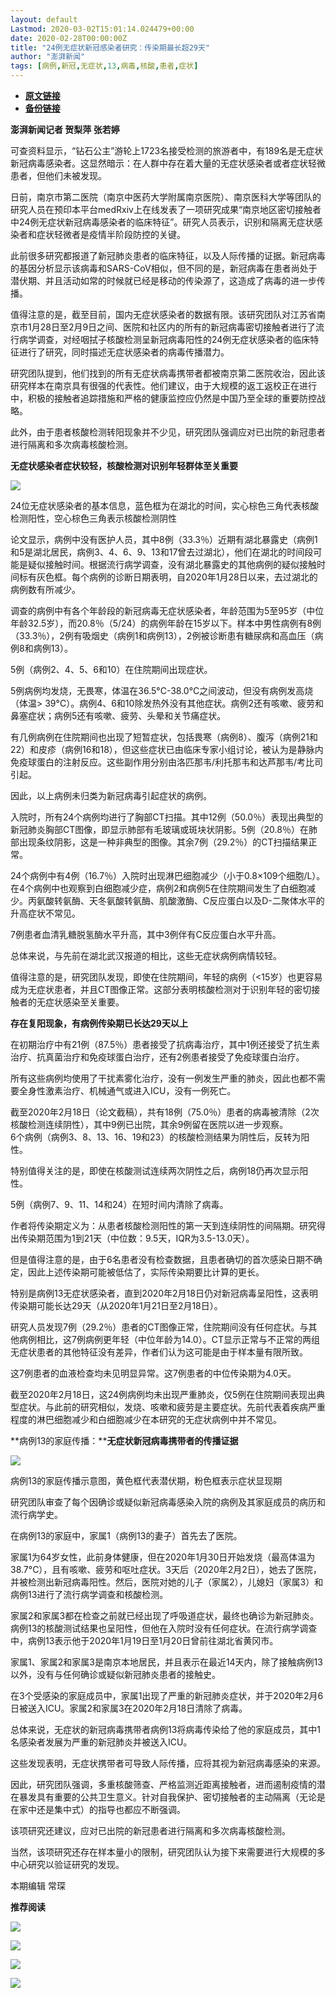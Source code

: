 ```yaml
---
layout: default
Lastmod: 2020-03-02T15:01:14.024479+00:00
date: 2020-02-28T00:00:00Z
title: "24例无症状新冠感染者研究：传染期最长超29天"
author: "澎湃新闻"
tags: [病例,新冠,无症状,13,病毒,核酸,患者,症状]
---
```


* [**原文链接**](https://mp.weixin.qq.com/s/ktxVXlWJN4GZJsYeraCmAA)
* [**备份链接**](http://archive.today/H89hY)


**澎湃新闻记者 贺梨萍 张若婷**

可查资料显示，“钻石公主”游轮上1723名接受检测的旅游者中，有189名是无症状新冠病毒感染者。这显然暗示：在人群中存在着大量的无症状感染者或者症状轻微患者，但他们未被发现。

  
日前，南京市第二医院（南京中医药大学附属南京医院）、南京医科大学等团队的研究人员在预印本平台medRxiv上在线发表了一项研究成果“南京地区密切接触者中24例无症状新冠病毒感染者的临床特征”。研究人员表示，识别和隔离无症状感染者和症状轻微者是疫情半阶段防控的关键。

  
此前很多研究都报道了新冠肺炎患者的临床特征，以及人际传播的证据。新冠病毒的基因分析显示该病毒和SARS-CoV相似，但不同的是，新冠病毒在患者尚处于潜伏期、并且活动如常的时候就已经是移动的传染源了，这造成了病毒的进一步传播。

  
值得注意的是，截至目前，国内无症状感染者的数据有限。该研究团队对江苏省南京市1月28日至2月9日之间、医院和社区内的所有的新冠病毒密切接触者进行了流行病学调查，对经咽拭子核酸检测呈新冠病毒阳性的24例无症状感染者的临床特征进行了研究，同时描述无症状感染者的病毒传播潜力。

  
研究团队提到，他们找到的所有无症状病毒携带者都被南京第二医院收治，因此该研究样本在南京具有很强的代表性。他们建议，由于大规模的返工返校正在进行中，积极的接触者追踪措施和严格的健康监控应仍然是中国乃至全球的重要防控战略。

  
此外，由于患者核酸检测转阳现象并不少见，研究团队强调应对已出院的新冠患者进行隔离和多次病毒核酸检测。

  
**无症状感染者症状较轻，核酸检测对识别年轻群体至关重要**

![](/images/post/5894c29b86f02101e5620d36ab66ef5f.jpg)

24位无症状感染者的基本信息，蓝色框为在湖北的时间，实心棕色三角代表核酸检测阳性，空心棕色三角表示核酸检测阴性

论文显示，病例中没有医护人员，其中8例（33.3％）近期有湖北暴露史（病例1和5是湖北居民，病例3、4、6、9、13和17曾去过湖北），他们在湖北的时间段可能是疑似接触时间。根据流行病学调查，没有湖北暴露史的其他病例的疑似接触时间标有灰色框。每个病例的诊断日期表明，自2020年1月28日以来，去过湖北的病例数有所减少。

  
调查的病例中有各个年龄段的新冠病毒无症状感染者，年龄范围为5至95岁（中位年龄32.5岁），而20.8％（5/24）的病例年龄在15岁以下。样本中男性病例有8例（33.3％），2例有吸烟史（病例1和病例13），2例被诊断患有糖尿病和高血压（病例8和病例13）。

  
5例（病例2、4、5、6和10）在住院期间出现症状。

  
5例病例均发烧，无畏寒，体温在36.5°C-38.0°C之间波动，但没有病例发高烧（体温> 39°C）。病例4、6和10除发热外没有其他症状。病例2还有咳嗽、疲劳和鼻塞症状；病例5还有咳嗽、疲劳、头晕和关节痛症状。

  
有几例病例在住院期间也出现了短暂症状，包括畏寒（病例8）、腹泻（病例21和22）和皮疹（病例16和18），但这些症状已由临床专家小组讨论，被认为是静脉内免疫球蛋白的注射反应。这些副作用分别由洛匹那韦/利托那韦和达芦那韦/考比司引起。

  
因此，以上病例未归类为新冠病毒引起症状的病例。

  
入院时，所有24个病例均进行了胸部CT扫描。其中12例（50.0％）表现出典型的新冠肺炎胸部CT图像，即显示肺部有毛玻璃或斑块状阴影。5例（20.8％）在肺部出现条纹阴影，这是一种非典型的图像。其余7例（29.2％）的CT扫描结果正常。

  
24个病例中有4例（16.7％）入院时出现淋巴细胞减少（小于0.8×109个细胞/L）。在4个病例中也观察到白细胞减少症，病例2和病例5在住院期间发生了白细胞减少。丙氨酸转氨酶、天冬氨酸转氨酶、肌酸激酶、C反应蛋白以及D-二聚体水平的升高症状不常见。

  
7例患者血清乳糖脱氢酶水平升高，其中3例伴有C反应蛋白水平升高。

  
总体来说，与先前在湖北武汉报道的相比，这些无症状病例病情较轻。

  
值得注意的是，研究团队发现，即使在住院期间，年轻的病例（<15岁）也更容易成为无症状患者，并且CT图像正常。这部分表明核酸检测对于识别年轻的密切接触者的无症状感染至关重要。

  
**存在复阳现象，有病例传染期已长达29天以上**

在初期治疗中有21例（87.5％）患者接受了抗病毒治疗，其中1例还接受了抗生素治疗、抗真菌治疗和免疫球蛋白治疗，还有2例患者接受了免疫球蛋白治疗。

  
所有这些病例均使用了干扰素雾化治疗，没有一例发生严重的肺炎，因此也都不需要全身性激素治疗、机械通气或进入ICU，没有一例死亡。

  
截至2020年2月18日（论文截稿），共有18例（75.0％）患者的病毒被清除（2次核酸检测连续阴性），其中9例已出院，其余9例留在医院以进一步观察。  
6个病例（病例3、8、13、16、19和23）的核酸检测结果为阴性后，反转为阳性。

  
特别值得关注的是，即使在核酸测试连续两次阴性之后，病例18仍再次显示阳性。

  
5例（病例7、9、11、14和24）在短时间内清除了病毒。

  
作者将传染期定义为：从患者核酸检测阳性的第一天到连续阴性的间隔期。研究得出传染期范围为1到21天（中位数：9.5天，IQR为3.5-13.0天）。

  
但是值得注意的是，由于6名患者没有检查数据，且患者确切的首次感染日期不确定，因此上述传染期可能被低估了，实际传染期要比计算的更长。

  
特别是病例13无症状感染者，直到2020年2月18日仍对新冠病毒呈阳性，这表明传染期可能长达29天（从2020年1月21日至2月18日）。

  
研究人员发现7例（29.2％）患者的CT图像正常，住院期间没有任何症状。与其他病例相比，这7例病例更年轻（中位年龄为14.0）。CT显示正常与不正常的两组无症状患者的其他特征没有差异，作者们认为这可能是由于样本量有限所致。

  
这7例患者的血液检查均未见明显异常。这7例患者的中位传染期为4.0天。

  
截至2020年2月18日，这24例病例均未出现严重肺炎，仅5例在住院期间表现出典型症状。与此前的研究相似，发烧、咳嗽和疲劳是主要症状。先前代表着疾病严重程度的淋巴细胞减少和白细胞减少在本研究的无症状病例中并不常见。

  
**病例13的家庭传播：****无症状新冠病毒携带者的传播证据**

![](/images/post/7d6f6b656a4e893f4b406bd1e479a8a0.jpg)

病例13的家庭传播示意图，黄色框代表潜伏期，粉色框表示症状显现期

  
研究团队审查了每个因确诊或疑似新冠病毒感染入院的病例及其家庭成员的病历和流行病学史。

  
在病例13的家庭中，家属1（病例13的妻子）首先去了医院。

  
家属1为64岁女性，此前身体健康，但在2020年1月30日开始发烧（最高体温为38.7°C），且有咳嗽、疲劳和呕吐症状。3天后（2020年2月2日），她去了医院，并被检测出新冠病毒阳性。然后，医院对她的儿子（家属2），儿媳妇（家属3）和病例13进行了流行病学调查和核酸检测。

  
家属2和家属3都在检查之前就已经出现了呼吸道症状，最终也确诊为新冠肺炎。病例13的核酸测试结果也呈阳性，但他在入院时没有任何症状。在流行病学调查中，病例13表示他于2020年1月19日至1月20日曾前往湖北省黄冈市。

  
家属1、家属2和家属3是南京本地居民，并且表示在最近14天内，除了接触病例13以外，没有与任何确诊或疑似新冠肺炎患者的接触史。

  
在3个受感染的家庭成员中，家属1出现了严重的新冠肺炎症状，并于2020年2月6日被送入ICU。家属2和家属3在2020年2月18日清除了病毒。

  
总体来说，无症状的新冠病毒携带者病例13将病毒传染给了他的家庭成员，其中1名感染者发展为严重的新冠肺炎并被送入ICU。

  
这些发现表明，无症状携带者可导致人际传播，应将其视为新冠病毒感染的来源。

  
因此，研究团队强调，多重核酸筛查、严格监测近距离接触者，进而遏制疫情的潜在暴发具有重要的公共卫生意义。针对自我保护、密切接触者的主动隔离（无论是在家中还是集中式）的指导也都应不断强调。

  
该项研究还建议，应对已出院的新冠患者进行隔离和多次病毒核酸检测。

  
当然，该项研究还存在样本量小的限制，研究团队认为接下来需要进行大规模的多中心研究以验证研究的发现。

本期编辑 常琛  

**推荐阅读**

[![](/images/post/f1f712a41c833b925f580fc6afb6134e.jpg)](http://mp.weixin.qq.com/s?__biz=MjM5MzI5NTU3MQ==&mid=2651592190&idx=1&sn=1c71ea092657d170ce72634620c5075e&chksm=bd6188428a160154df3260c291a14142a49847bdfdfdbd7d54f39d69d080fcb8db503724ac4a&scene=21#wechat_redirect)

[![](/images/post/12e0d94be82829ed4f958ea785fc7b62.jpg)](http://mp.weixin.qq.com/s?__biz=MjM5MzI5NTU3MQ==&mid=2651587716&idx=1&sn=9cf340714786ffd74330418b03bccf7c&chksm=bd6199388a16102e76351195f852c7325de5e1620da5882bd04ccd1ff7d24b0b5dff09895509&scene=21#wechat_redirect)

[![](/images/post/0f946a6acf34edfdf665414ae255c945.jpg)](http://mp.weixin.qq.com/s?__biz=MjM5MzI5NTU3MQ==&mid=2651585255&idx=2&sn=136f3ef9f9abdd1ab722689f35b2ea21&chksm=bd66675b8a11ee4ddd602c3691afebbf451bc20f23f829a7b50fba13a055eaa003bbd313dd04&scene=21#wechat_redirect)

[![](/images/post/faa036129172f4ba4cb775ad946d1eff.jpg)](https://a.app.qq.com/o/simple.jsp?pkgname=com.wondertek.paper)


